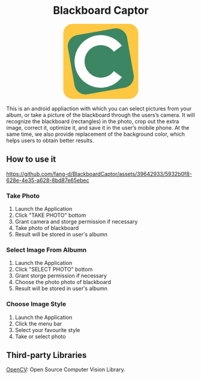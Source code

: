 <h1 align="center">Blackboard Captor</h1>
<p align="center"><img width="200" src="./logo.svg"></p>

This is an android appliaction with which you can select pictures from your album, or take a picture of the blackboard through the users’s camera.
It will recognize the blackboard (rectangles) in the photo, crop out the extra image, correct it, optimize it, and save it in the user’s mobile phone.
At the same time, we also provide replacement of the background color, which helps users to obtain better results.

## How to use it
https://github.com/fang-d/BlackboardCaptor/assets/39642933/5932b0f8-628e-4e35-a628-8bd87e65ebec

### Take Photo
1. Launch the Application
2. Click "TAKE PHOTO" bottom
3. Grant camera and storge permission if necessary
4. Take photo of blackboard
5. Result will be stored in user's albumn

### Select Image From Albumn
1. Launch the Application
2. Click "SELECT PHOTO" bottom
3. Grant storge permission if necessary
4. Choose the photo photo of blackboard
5. Result will be stored in user's albumn

### Choose Image Style
1. Launch the Application
2. Click the menu bar
3. Select your favourite style
4. Take or select photo

## Third-party Libraries
[OpenCV](https://github.com/opencv/opencv): Open Source Computer Vision Library.
